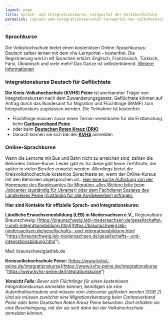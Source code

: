 ```yaml
---
layout: page
title: Sprach- und Integrationskurse, Lernportal der Volkshochschule
permalink: /sprach-und-integrationskurse%2C-lernportal-der-volkshochschule/
---
```


### Sprachkurse

Die Volkshochschule bietet einen kostenlosen Online\-Sprachkursus: Deutsch selber lernen mit dem vhs\-Lernportal – kostenfrei. Die Registrierung wird in elf Sprachen erklärt: Englisch, Französisch, Türkisch, Farsi, Ukrainisch und viele mehr! Das Ganze ist selbsterklärend. [Weitere Informationen](https://www.vhs-lernportal.de/wws/9.php#/wws/home.php?sid=19601925276602535429528606309327796468352703409289216867793679368070S9d55fb75 "Weitere Informationen")

### Integrationskurse Deutsch für Geflüchtete

**Die Kreis\-Volkshochschule (KVHS) Peine** ist anerkannter Träger von Integrationskursen nach dem Zuwanderungsgesetz. Geflüchtete können auf Antrag durch das Bundesamt für Migration und Flüchtlinge (BAMF) zum Integrationskurs zugelassen werden. Die Teilnahme ist kostenfrei.

* Flüchtlinge müssen zuvor einen Termin vereinbaren für die Erstberatung beim [**Caritasverband Peine**](https://www.caritaspeine.de/migrationsdienst/migrationsberatung-erwachsene-mbe/)
* oder beim [**Deutschen Roten Kreuz (DRK)**](https://www.drkpeine.de/angebote/soziales-und-beratung/migrationsberatung.html "https://www.drkpeine.de/angebote/soziales-und-beratung/migrationsberatung.html .")
* Danach können sie sich bei der [**KVHS**](http://www.kvhs-peine.de/news-artikel/informationen-zum-integrationskurs-deutsch?Contrast=0&Fsize=118) anmelden

### Online\-Sprachkurse

Wenn die Lernorte mit Bus und Bahn nicht zu erreichen sind, zahlen die Behörden Online\-Kurse. Leider gibt es für diese gibt keine Zertifikate, die später in vielen Berufen erwartet werden. Allerdings bietet die Kreisvolkshochschule kostenlos Sprachtests an, wenn der Online\-Kursus mit den Behörden abgesprochen ist.. [Hier eine kurze Auflistung von der Homepage des Bundesamtes für Migration, alles Weitere bitte beim Jobcenter (zuständig für Ukrainer) oder dem Fachdienst Soziales des Landkreises Peine (zuständig für alle Asylbewerber) erfragen.](/assets/copied-from-verwaltungsportal/online-sprachangebote_1_.pdf)

**Hier sind Kontakte für offizielle Sprach\- und Integrationskurse:**

**Ländliche Erwachsenenbildung (LEB) in Niedersachsen e.V.,** Regionalbüro Braunschweig: [https://braunschweig.leb\-niedersachsen.de/gesellschafts\-\-und\-integrationsbildung.html](https://braunschweig.leb-niedersachsen.de/gesellschafts--und-integrationsbildung.html "https://braunschweig.leb-niedersachsen.de/gesellschafts--und-integrationsbildung.html"),

Mail: braunschweig(at)leb.de

**Kreisvolkshochschule Peine:** [https://www.kvhs\-peine.de/integrationskurse](https://www.kvhs-peine.de/integrationskurse "https://www.kvhs-peine.de/integrationskurse")

***Vorsicht Falle:** Bevor sich Flüchtlinge für einen kostenlosen Integrationskursus anmelden können, benötigen sie eine Aufenthaltserlaubnis und müssen vom Jobcenter gefördert werden (SGB 2\). Und sie müssen zunächst eine Migrationsberatung beim Caritasverband Peine oder beim Deutschen Roten Kreuz Peine besuchen. Dort erhalten sie eine Bescheinigung, mit der sie sich dann bei der Volkshochschule anmelden können.*

